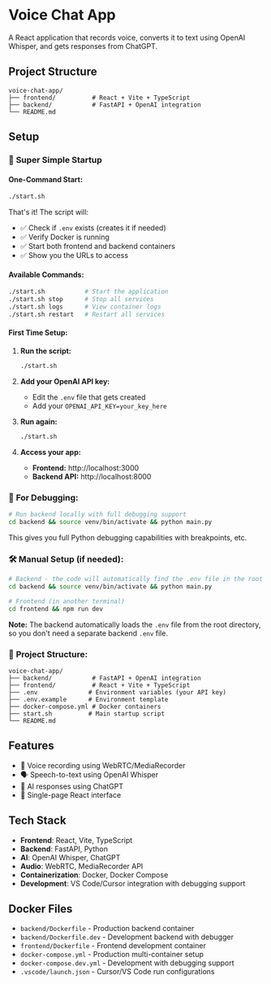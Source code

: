 # Voice Chat App

A React application that records voice, converts it to text using OpenAI Whisper, and gets responses from ChatGPT.

## Project Structure

```
voice-chat-app/
├── frontend/          # React + Vite + TypeScript
├── backend/           # FastAPI + OpenAI integration
└── README.md
```

## Setup

### 🚀 **Super Simple Startup**

#### **One-Command Start:**
```bash
./start.sh
```

That's it! The script will:
- ✅ Check if `.env` exists (creates it if needed)
- ✅ Verify Docker is running
- ✅ Start both frontend and backend containers
- ✅ Show you the URLs to access

#### **Available Commands:**
```bash
./start.sh           # Start the application
./start.sh stop      # Stop all services
./start.sh logs      # View container logs
./start.sh restart   # Restart all services
```

#### **First Time Setup:**
1. **Run the script:**
   ```bash
   ./start.sh
   ```

2. **Add your OpenAI API key:**
   - Edit the `.env` file that gets created
   - Add your `OPENAI_API_KEY=your_key_here`

3. **Run again:**
   ```bash
   ./start.sh
   ```

4. **Access your app:**
   - **Frontend:** http://localhost:3000
   - **Backend API:** http://localhost:8000

### 🐛 **For Debugging:**
```bash
# Run backend locally with full debugging support
cd backend && source venv/bin/activate && python main.py
```
This gives you full Python debugging capabilities with breakpoints, etc.

### 🛠️ **Manual Setup (if needed):**
```bash
# Backend - the code will automatically find the .env file in the root directory
cd backend && source venv/bin/activate && python main.py

# Frontend (in another terminal)
cd frontend && npm run dev
```

**Note:** The backend automatically loads the `.env` file from the root directory, so you don't need a separate backend `.env` file.

### 📁 **Project Structure:**
```
voice-chat-app/
├── backend/           # FastAPI + OpenAI integration
├── frontend/          # React + Vite + TypeScript  
├── .env              # Environment variables (your API key)
├── .env.example      # Environment template
├── docker-compose.yml # Docker containers
├── start.sh          # Main startup script
└── README.md
```

## Features

- 🎤 Voice recording using WebRTC/MediaRecorder
- 🗣️ Speech-to-text using OpenAI Whisper
- 🤖 AI responses using ChatGPT
- 📱 Single-page React interface

## Tech Stack

- **Frontend**: React, Vite, TypeScript
- **Backend**: FastAPI, Python
- **AI**: OpenAI Whisper, ChatGPT
- **Audio**: WebRTC, MediaRecorder API
- **Containerization**: Docker, Docker Compose
- **Development**: VS Code/Cursor integration with debugging support

## Docker Files

- `backend/Dockerfile` - Production backend container
- `backend/Dockerfile.dev` - Development backend with debugger
- `frontend/Dockerfile` - Frontend development container
- `docker-compose.yml` - Production multi-container setup
- `docker-compose.dev.yml` - Development with debugging support
- `.vscode/launch.json` - Cursor/VS Code run configurations
